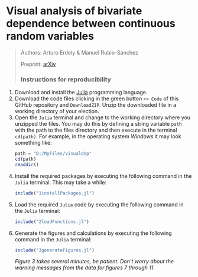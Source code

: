 # Visual analysis of bivariate dependence between continuous random variables

> Authors: Arturo Erdely & Manuel Rubio-Sánchez
>
> Preprint: [arXiv](https://arxiv.org/abs/2404.00820)
>
> ### Instructions for reproducibility

1. Download and install the [Julia](https://julialang.org/downloads/) programming language.
2. Download the code files clicking in the green button `<> Code` of this GitHub repository and `DownloadZIP`. Unzip the downloaded file in a working directory of your election.
3. Open the `Julia` terminal and change to the working directory where you unzipped the files. You may do this by defining a string variable `path` with the path to the files directory and then execute in the terminal `cd(path)`. For example, in the operating system *Windows* it may look something like:
   ```julia
   path = "D:/MyFiles/visualdep"
   cd(path)
   readdir()
   ```
4. Install the required packages by executing the following command in the `Julia` terminal. This may take a while:
   ```julia
   include("1installPackages.jl")
   ```
5. Load the required `Julia` code by executing the following command in the `Julia` terminal:
   ```julia
   include("2loadFunctions.jl")
   ```
6. Generate the figures and calculations by executing the following command in the `Julia` terminal:
   ```julia
   include("3generateFigures.jl")
   ```
   *Figure 3 takes several minutes, be patient. Don't worry about the warning messages from the data for figures 7 through 11.*
